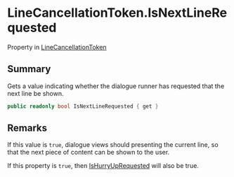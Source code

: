 # LineCancellationToken.IsNextLineRequested

Property in [LineCancellationToken](/docs/api/csharp/yarn.unity.linecancellationtoken.md)

## Summary


Gets a value indicating whether the dialogue runner has requested
that the next line be shown.


```csharp
public readonly bool IsNextLineRequested { get }
```

## Remarks

<p>
If this value is <code>true</code>, dialogue views should
presenting the current line, so that the next piece of content can
be shown to the user.
</p> <p>
If this property is <code>true</code>, then <a href="yarn.unity.linecancellationtoken.ishurryuprequested.md">IsHurryUpRequested</a> will also be true.</p>

